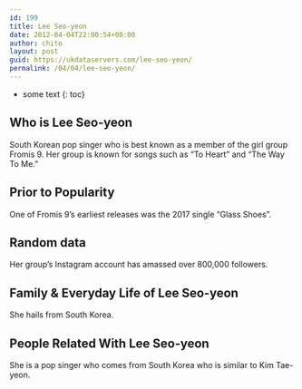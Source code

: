```yaml
---
id: 199
title: Lee Seo-yeon
date: 2012-04-04T22:00:54+00:00
author: chito
layout: post
guid: https://ukdataservers.com/lee-seo-yeon/
permalink: /04/04/lee-seo-yeon/
---
```


* some text
{: toc}


## Who is  Lee Seo-yeon
                  
                  
                  
South Korean pop singer who is best known as a member of the girl group Fromis 9. Her group is known for songs such as &#8220;To Heart&#8221; and &#8220;The Way To Me.&#8221; 
                  
                
                
                
## Prior to Popularity 
                  
                  
                  
One of Fromis 9&#8217;s earliest releases was the 2017 single &#8220;Glass Shoes&#8221;. 
                  
                
                
                
## Random data 
                  
                  
                  
Her group&#8217;s Instagram account has amassed over 800,000 followers. 
                  
                
                
                
## Family & Everyday Life of Lee Seo-yeon
                  
                  
                  
She hails from South Korea. 
                  
                
                
                
## People Related With  Lee Seo-yeon
                  
                  
                  
She is a pop singer who comes from South Korea who is similar to Kim Tae-yeon. 
                  
                
              
            
          
          
          
    
    
  

